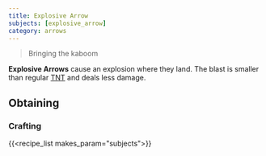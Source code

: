 ```yaml
---
title: Explosive Arrow
subjects: [explosive_arrow]
category: arrows
---
```

> Bringing the kaboom

**Explosive Arrows** cause an explosion where they land. The blast is smaller
than regular [TNT](https://minecraft.fandom.com/wiki/TNT) and deals less damage.

Obtaining
---------

### Crafting

{{<recipe_list makes_param="subjects">}}